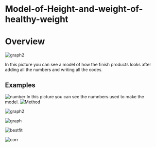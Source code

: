  # Model-of-Height-and-weight-of-healthy-weight
# Overview 
![graph2](https://github.com/MohamedHassan47/Model-of-Height-and-weight-of-healthy-weight/assets/146730782/18418c92-faa2-415d-91e5-52df1890ea9c)

 In this picture you can see a model of how the finish products looks after adding all the numbers and writing all the codes.
## Examples 
![number](https://github.com/MohamedHassan47/Model-of-Height-and-weight-of-healthy-weight/assets/146730782/7f1ed300-cfdd-4a7b-a2b3-2939be0c9b39)
In this picture you can see the numnbers used to make the model.
![Method](https://github.com/MohamedHassan47/Model-of-Height-and-weight-of-healthy-weight/assets/146730782/fc87b043-2c7d-4538-9780-ae3482aa225d)

![graph2](https://github.com/MohamedHassan47/Model-of-Height-and-weight-of-healthy-weight/assets/146730782/41b63923-1032-47c1-8eb8-f17519141284)

![graph](https://github.com/MohamedHassan47/Model-of-Height-and-weight-of-healthy-weight/assets/146730782/866fe57e-0365-4eb4-ac3f-59c1903fbb67)

![bestfit](https://github.com/MohamedHassan47/Model-of-Height-and-weight-of-healthy-weight/assets/146730782/70056723-265c-4f2a-a845-d7aaf95de520)

![corr](https://github.com/MohamedHassan47/Model-of-Height-and-weight-of-healthy-weight/assets/146730782/4164321d-b5f8-4491-b037-08b19d31c85d)
